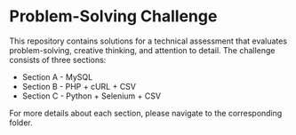 # Problem-Solving Challenge

This repository contains solutions for a technical assessment that evaluates problem-solving, creative thinking, and attention to detail. The challenge consists of three sections: 
* Section A - MySQL
* Section B - PHP + cURL + CSV
* Section C - Python + Selenium + CSV

For more details about each section, please navigate to the corresponding folder.
